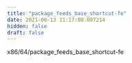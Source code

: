 ```yaml
---
title: "package_feeds_base_shortcut-fe"
date: 2021-06-13 11:17:08.097214
hidden: false
draft: false
---
```


x86/64/package_feeds_base_shortcut-fe

